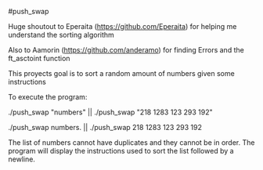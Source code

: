 #push_swap

Huge shoutout to Eperaita (https://github.com/Eperaita) for helping me understand the sorting algorithm

Also to Aamorin (https://github.com/anderamo) for finding Errors and the ft_asctoint function


This proyects goal is to sort a random amount of numbers given some instructions


To execute the program:

./push_swap "numbers" || ./push_swap "218 1283 123 293 192"

./push_swap numbers.  || ./push_swap 218 1283 123 293 192


The list of numbers cannot have duplicates and they cannot be in order.
The program will display the instructions used to sort the list followed by a newline.
